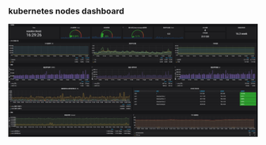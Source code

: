 ### kubernetes nodes dashboard
![image](https://raw.githubusercontent.com/moruikang/prometheus-grafana/master/Kubernetes-nodes/kubernetes-nodes.jpg)
